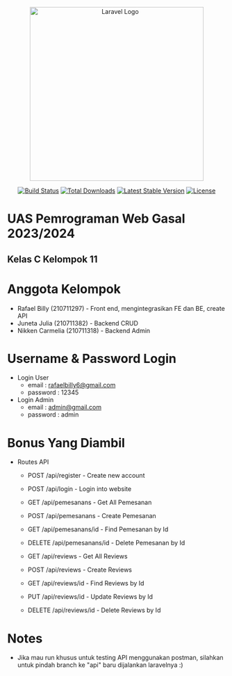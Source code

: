 <p align="center"><a href="https://laravel.com" target="_blank"><img src="https://raw.githubusercontent.com/laravel/art/master/logo-lockup/5%20SVG/2%20CMYK/1%20Full%20Color/laravel-logolockup-cmyk-red.svg" width="400" alt="Laravel Logo"></a></p>

<p align="center">
<a href="https://github.com/laravel/framework/actions"><img src="https://github.com/laravel/framework/workflows/tests/badge.svg" alt="Build Status"></a>
<a href="https://packagist.org/packages/laravel/framework"><img src="https://img.shields.io/packagist/dt/laravel/framework" alt="Total Downloads"></a>
<a href="https://packagist.org/packages/laravel/framework"><img src="https://img.shields.io/packagist/v/laravel/framework" alt="Latest Stable Version"></a>
<a href="https://packagist.org/packages/laravel/framework"><img src="https://img.shields.io/packagist/l/laravel/framework" alt="License"></a>
</p>

# UAS Pemrograman Web Gasal 2023/2024
## Kelas C Kelompok 11

# Anggota Kelompok 
- Rafael Billy (210711297) - Front end, mengintegrasikan FE dan BE, create API
- Juneta Julia (210711382) - Backend CRUD
- Nikken Carmelia (210711318) - Backend Admin

# Username & Password Login
- Login User
    - email : rafaelbilly6@gmail.com
    - password : 12345
- Login Admin
    - email : admin@gmail.com
    - password : admin

# Bonus Yang Diambil
- Routes API
    - POST /api/register - Create new account
    - POST /api/login - Login into website

    - GET /api/pemesanans - Get All Pemesanan
    - POST /api/pemesanans - Create Pemesanan
    - GET /api/pemesanans/id - Find Pemesanan by Id
    - DELETE /api/pemesanans/id - Delete Pemesanan by Id

    - GET /api/reviews - Get All Reviews
    - POST /api/reviews - Create Reviews
    - GET /api/reviews/id - Find Reviews by Id
    - PUT /api/reviews/id - Update Reviews by Id
    - DELETE /api/reviews/id - Delete Reviews by Id

# Notes
- Jika mau run khusus untuk testing API menggunakan postman, silahkan untuk pindah branch ke "api" baru dijalankan laravelnya :)